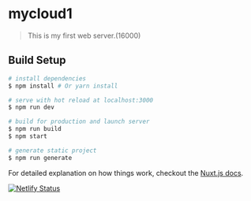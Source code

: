 # mycloud1

> This is my first web server.(16000)

## Build Setup

``` bash
# install dependencies
$ npm install # Or yarn install

# serve with hot reload at localhost:3000
$ npm run dev

# build for production and launch server
$ npm run build
$ npm start

# generate static project
$ npm run generate
```

For detailed explanation on how things work, checkout the [Nuxt.js docs](https://github.com/nuxt/nuxt.js).

[![Netlify Status](https://api.netlify.com/api/v1/badges/19bf091b-a159-4799-b719-7e9709c96430/deploy-status)](https://app.netlify.com/sites/boring-tereshkova-501d76/deploys)
